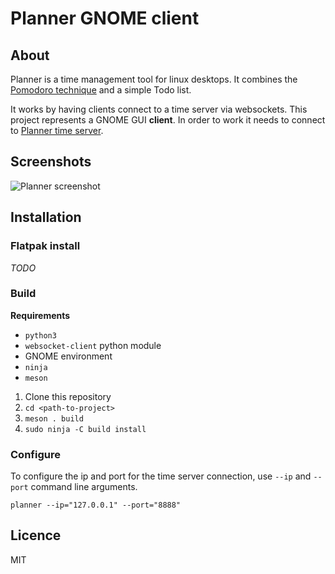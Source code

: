 # Planner GNOME client

## About
Planner is a time management tool for linux desktops.
It combines the [Pomodoro technique](https://en.wikipedia.org/wiki/Pomodoro_Technique) and a simple Todo list.

It works by having clients connect to a time server via websockets.
This project represents a GNOME GUI **client**.
In order to work it needs to connect to [Planner time server](https://gitlab.com/i2002/planner-timer-server).

## Screenshots
![Planner screenshot](https://gitlab.com/i2002/planner-gnome-client/raw/master/screenshots/planner.png)

## Installation
### Flatpak install
*TODO*

### Build
**Requirements**
- `python3`
- `websocket-client` python module
- GNOME environment
- `ninja`
- `meson`

1. Clone this repository
2. `cd <path-to-project>`
3. `meson . build`
4. `sudo ninja -C build install`

### Configure
To configure the ip and port for the time server connection, use `--ip` and `--port` command line arguments.

`planner --ip="127.0.0.1" --port="8888"`

## Licence
MIT
